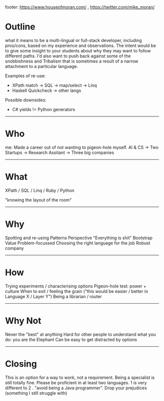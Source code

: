 footer: https://www.houseofmoran.com/ , https://twitter.com/mike_moran/

# Outline

what it means to be a multi-lingual or full-stack developer, including pros/cons, based on my experience and observations. The intent would be to give some insight to your students about why they may want to follow different paths. I'd also want to push back against some of the snobbishness and Tribalism that is sometimes a result of a narrow attachment to a particular language.

Examples of re-use:

- XPath match -> SQL -> map/select -> Linq
- Haskell Quickcheck -> other langs

Possible downsides:

- C# yields != Python generators

---

# Who

me: Made a career out of not wanting to pigeon-hole myself. AI & CS -> Two Startups -> Research Assitant -> Three big companies

---

# What

XPath / SQL / Linq /
Ruby / Python

"knowing the layout of the room"

---

# Why

Spotting and re-using Patterns
Perspective "Everything is shit"
Bootstrap Value
Problem-focussed
Choosing the right language for the job
Robust company

---

# How

Trying experiments / characterising options
Pigeon-hole test: power + culture
When to exit / feeling the grain ("this would be easier / better in Language X / Layer Y")
Being a librarian / router

---

# Why Not

Never the "best" at anything
Hard for other people to understand what you do: you are the Elephant
Can be easy to get distracted by options

---

# Closing

This is an option for a way to work, not a requirement. Being a specialist is still totally fine.
Please be proficient in at least two languages. 1 is very different to 2 . "avoid being a Java programmer". Drop your prejudices (something I still struggle with)

